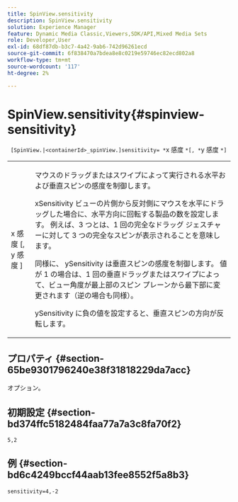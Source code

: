 ```yaml
---
title: SpinView.sensitivity
description: SpinView.sensitivity
solution: Experience Manager
feature: Dynamic Media Classic,Viewers,SDK/API,Mixed Media Sets
role: Developer,User
exl-id: 68df87db-b3c7-4a42-9ab6-742d96261ecd
source-git-commit: 6f838470a7bdea8e8c0219e59746ec82ecd802a8
workflow-type: tm+mt
source-wordcount: '117'
ht-degree: 2%

---
```


# SpinView.sensitivity{#spinview-sensitivity}

` [SpinView.|<containerId>_spinView.]sensitivity= *`x 感度 `*[, *`y 感度 `*]`

<table id="table_18D47E7C6A2D4D68B94225CB621D5F7C"> 
 <tbody> 
  <tr> 
   <td colname="col1"> <p> <span class="codeph"><span class="varname"> x 感度 </span>[, <span class="varname"> y 感度 </span>]</span> </p> </td> 
   <td colname="col2"> <p> マウスのドラッグまたはスワイプによって実行される水平および垂直スピンの感度を制御します。 </p> <p> <span class="codeph"> xSensitivity</span> ビューの片側から反対側にマウスを水平にドラッグした場合に、水平方向に回転する製品の数を設定します。 例えば、3 つとは、1 回の完全なドラッグ ジェスチャーに対して 3 つの完全なスピンが表示されることを意味します。 </p> <p>同様に、<span class="codeph"> ySensitivity</span> は垂直スピンの感度を制御します。 値が 1 の場合は、1 回の垂直ドラッグまたはスワイプによって、ビュー角度が最上部のスピン プレーンから最下部に変更されます（逆の場合も同様）。 </p> <p><span class="codeph"> ySensitivity</span> に負の値を設定すると、垂直スピンの方向が反転します。 </p> </td> 
  </tr> 
 </tbody> 
</table>

## プロパティ {#section-65be9301796240e38f31818229da7acc}

オプション。

## 初期設定 {#section-bd374ffc5182484faa77a7a3c8fa70f2}

`5,2`

## 例 {#section-bd6c4249bccf44aab13fee8552f5a8b3}

`sensitivity=4,-2`

